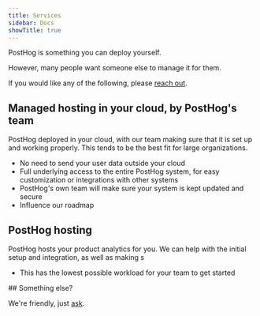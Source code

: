 ```yaml
---
title: Services
sidebar: Docs
showTitle: true
---
```


PostHog is something you can deploy yourself.

However, many people want someone else to manage it for them.

If you would like any of the following, please [reach out](mailto:sales@posthog.com).

## Managed hosting in your cloud, by PostHog's team

PostHog deployed in your cloud, with our team making sure that it is set up and working properly. This tends to be the best fit for large organizations.

* No need to send your user data outside your cloud
* Full underlying access to the entire PostHog system, for easy customization or integrations with other systems
* PostHog's own team will make sure your system is kept updated and secure
* Influence our roadmap

## PostHog hosting

PostHog hosts your product analytics for you. We can help with the initial setup and integration, as well as making s

* This has the lowest possible workload for your team to get started

## Something else?

We're friendly, just [ask](mailto:sales@posthog.com).